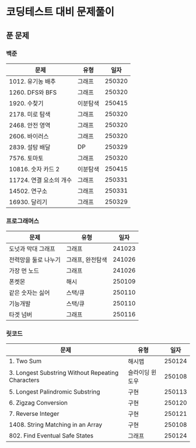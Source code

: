 # 코딩테스트 대비 문제풀이

## 푼 문제

### 백준

| 문제                    | 유형     | 일자   |
| ----------------------- | -------- | ------ |
| 1012. 유기농 배추       | 그래프   | 250320 |
| 1260. DFS와 BFS         | 그래프   | 250320 |
| 1920. 수찾기            | 이분탐색 | 250415 |
| 2178. 미로 탐색         | 그래프   | 250320 |
| 2468. 안전 영역         | 그래프   | 250320 |
| 2606. 바이러스          | 그래프   | 250320 |
| 2839. 설탕 배달         | DP       | 250329 |
| 7576. 토마토            | 그래프   | 250320 |
| 10816. 숫자 카드 2      | 이분탐색 | 250415 |
| 11724. 연결 요소의 개수 | 그래프   | 250331 |
| 14502. 연구소           | 그래프   | 250331 |
| 16930. 달리기           | 그래프   | 250329 |

### 프로그래머스

| 문제                 | 유형             | 일자   |
| -------------------- | ---------------- | ------ |
| 도넛과 막대 그래프   | 그래프           | 241023 |
| 전력망을 둘로 나누기 | 그래프, 완전탐색 | 241026 |
| 가장 먼 노드         | 그래프           | 241026 |
| 폰켓몬               | 해시             | 250109 |
| 같은 숫자는 싫어     | 스택/큐          | 250110 |
| 기능개발             | 스택/큐          | 250110 |
| 타겟 넘버            | 그래프           | 250116 |

### 릿코드

| 문제                                              | 유형            | 일자   |
| ------------------------------------------------- | --------------- | ------ |
| 1. Two Sum                                        | 해시맵          | 250124 |
| 3. Longest Substring Without Repeating Characters | 슬라이딩 윈도우 | 250108 |
| 5. Longest Palindromic Substring                  | 구현            | 250113 |
| 6. Zigzag Conversion                              | 구현            | 250120 |
| 7. Reverse Integer                                | 구현            | 250121 |
| 1408. String Matching in an Array                 | 구현            | 250108 |
| 802. Find Eventual Safe States                    | 그래프          | 250124 |
